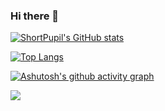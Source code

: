 ### Hi there 👋

<!--
**ShortPupil/ShortPupil** is a ✨ _special_ ✨ repository because its `README.md` (this file) appears on your GitHub profile.

Here are some ideas to get you started:

- 🔭 I’m currently working on ...
- 🌱 I’m currently learning ...
- 👯 I’m looking to collaborate on ...
- 🤔 I’m looking for help with ...
- 💬 Ask me about ...
- 📫 How to reach me: ...
- 😄 Pronouns: ...
- ⚡ Fun fact: ...
-->

[![ShortPupil's GitHub stats](https://github-readme-stats.vercel.app/api?username=ShortPupil&hide=contribs,prs&show_icons=true&theme=radical)](https://github.com/anuraghazra/github-readme-stats)

[![Top Langs](https://github-readme-stats.vercel.app/api/top-langs/?username=ShortPupil&layout=compact)](https://github.com/anuraghazra/github-readme-stats)

[![Ashutosh's github activity graph](https://activity-graph.herokuapp.com/graph?username=ShortPupil&theme=dracula)](https://github.com/ashutosh00710/github-readme-activity-graph)

![](https://visitor-badge.glitch.me/badge?page_id=ShortPupil)
